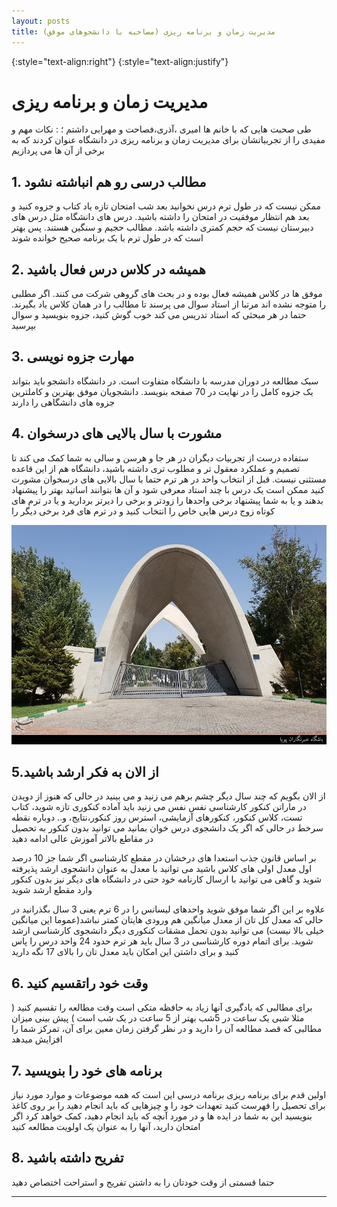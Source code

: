 ```yaml
---
layout: posts
title: مدیریت زمان و برنامه ریزی (مصاحبه با دانشجوهای موفق)
---
```

{:style="text-align:right"}
{:style="text-align:justify"}

# مدیریت زمان و برنامه ریزی 
طی صحبت هایی که با خانم ها امیری ،آذری،فصاحت و مهرابی داشتم ؛
: نکات مهم و مفیدی را از تجربیاتشان برای مدیریت زمان و برنامه ریزی در دانشگاه عنوان کردند که به برخی از آن ها می پردازیم

## 1. مطالب درسی رو هم انباشته نشود
ممکن نیست که در طول ترم درس نخوانید بعد شب امتحان تازه یاد کتاب و جزوه کنید و بعد هم انتظار موفقیت در امتحان را داشته باشید. درس های دانشگاه مثل درس های دبیرستان نیست که حجم کمتری داشته باشد. مطالب حجیم و سنگین هستند. پس بهتر است که در طول ترم با یک برنامه صحیح خوانده شوند

## 2. همیشه در کلاس درس فعال باشید 
موفق ها در کلاس همیشه فعال بوده و در بحث های گروهی شرکت می کنند. اگر مطلبی را متوجه نشده اند مرتبا از استاد سوال می پرسند تا مطالب را در همان کلاس یاد بگیرند. حتما در هر مبحثی که استاد تدریس می کند خوب گوش کنید، جزوه بنویسید و سوال بپرسید

## 3. مهارت جزوه نویسی
سبک مطالعه در دوران مدرسه با دانشگاه متفاوت است. در دانشگاه دانشجو باید بتواند یک جزوه کامل را در نهایت در 70 صفحه بنویسد. دانشجویان موفق بهترین و کاملترین جزوه های دانشگاهی را دارند

## 4. مشورت با سال بالایی های درسخوان
ستفاده درست از تجربیات دیگران در هر جا و هرسن و سالی به شما  کمک می کند تا تصمیم و عملکرد معقول تر و مطلوب تری داشته باشید، دانشگاه هم از این قاعده مستثنی نیست. قبل از انتخاب واحد در هر ترم حتما با سال بالایی های درسخوان مشورت کنید ممکن است یک درس با چند استاد معرفی شود و آن ها بتوانند اساتید بهتر را پیشنهاد بدهند و یا به شما پیشنهاد برخی واحدها را زودتر و برخی را دیرتر بردارید و یا در ترم های کوتاه زوج درس هایی خاص را انتخاب کنید و در ترم های فرد برخی دیگر را


![alt text](../assets/images/uni.jpg )

## 5.از الان به فکر ارشد باشید 
از الان بگویم که چند سال دیگر چشم برهم می زنید و می بینید در حالی که هنوز از دویدن در ماراتن کنکور کارشناسی نفس نفس می زنید باید آماده کنکوری تازه شوید، کتاب تست، کلاس کنکور، کنکورهای آزمایشی، استرس روز کنکور،نتایج، و.. دوباره نقطه سرخط در حالی که اگر یک دانشجوی درس خوان بمانید می توانید بدون کنکور به تحصیل در مقاطع بالاتر آموزش عالی ادامه دهید
 
 
بر اساس قانون جذب استعدا های درخشان در مقطع کارشناسی اگر شما جز 10 درصد اول معدل اولی های کلاس باشید می توانید با معدل به عنوان دانشجوی ارشد پذیرفته شوید و گاهی می توانید با ارسال کارنامه خود حتی در دانشگاه های دیگر نیز بدون کنکور وارد مقطع ارشد شوید
 
 
علاوه بر این اگر شما موفق شوید واحدهای لیسانس را در 6 ترم یعنی 3 سال بگذرانید در حالی که معدل کل تان از معدل میانگین هم ورودی هایتان کمتر نباشد(عموما این میانگین خیلی بالا نیست) می توانید بدون تحمل مشقات کنکوری دیگر دانشجوی کارشناسی ارشد شوید. برای اتمام دوره کارشناسی در 3 سال باید هر ترم حدود 24 واحد درس را پاس کنید و برای داشتن این امکان باید معدل تان را بالای 17 نگه دارید

## 6. وقت خود راتقسیم کنید
برای مطالبی که یادگیری آنها زیاد به حافظه متکی است وقت مطالعه را تقسیم کنید ( مثلا شبی یک ساعت در 5شب بهتر از 5 ساعت در یک شب است )
 پیش بینی میزان مطالبی که قصد مطالعه آن را دارید و در نظر گرفتن زمان معین برای آن، تمرکز شما را افزایش مي­دهد

## 7. برنامه های خود را بنویسید 
اولین قدم برای برنامه ریزی برنامه درسی این است که همه موضوعات و موارد مورد نیاز برای تحصیل را فهرست کنید
تعهدات خود را و چیزهایی که باید انجام دهید را بر روی کاغذ بنویسید
این به شما در ایده ها و در مورد آنچه که باید انجام دهید، کمک خواهد کرد
اگر امتحان دارید، آنها را به عنوان یک اولویت مطالعه کنید

## 8. تفریح داشته باشید 
حتما قسمتی از وقت خودتان را به داشتن تفریح و استراحت اختصاص دهید 

---
